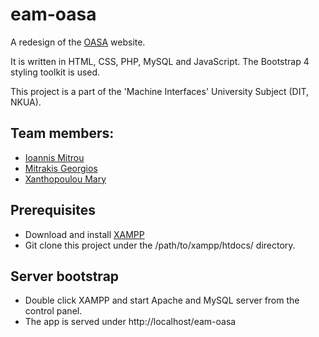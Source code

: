 # eam-oasa

A redesign of the [OASA](https://www.oasa.gr) website.

It is written in HTML, CSS, PHP, MySQL and JavaScript. The Bootstrap 4 styling toolkit is used.

This project is a part of the 'Machine Interfaces' University Subject (DIT, NKUA).

## Team members:

 - [Ioannis Mitrou](https://github.com/johnsdi)
 - [Mitrakis Georgios](https://www.linkedin.com/in/george-mitrakis-867b74191/)
 - [Xanthopoulou Mary](https://www.linkedin.com/in/maryxan/)
 
 ## Prerequisites
 
  - Download and install [XAMPP](https://www.apachefriends.org/)
  - Git clone this project under the /path/to/xampp/htdocs/ directory.
 
 ## Server bootstrap
 
  - Double click XAMPP and start Apache and MySQL server from the control panel.
  - The app is served under http://localhost/eam-oasa
